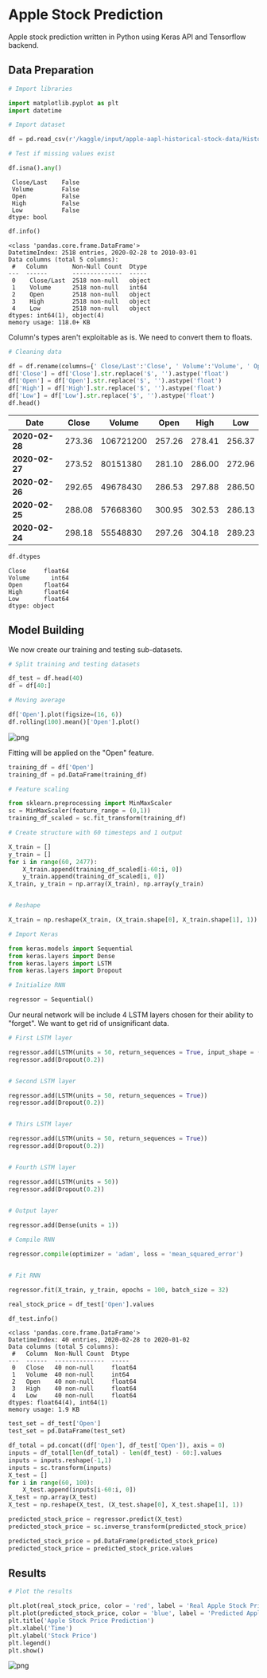 # Apple Stock Prediction

Apple stock prediction written in Python using Keras API and Tensorflow backend.

## Data Preparation

```python
# Import libraries

import matplotlib.pyplot as plt
import datetime

# Import dataset

df = pd.read_csv(r'/kaggle/input/apple-aapl-historical-stock-data/HistoricalQuotes.csv', index_col='Date', parse_dates=True)
```


```python
# Test if missing values exist

df.isna().any()
```


     Close/Last    False
     Volume        False
     Open          False
     High          False
     Low           False
    dtype: bool


```python
df.info()
```

    <class 'pandas.core.frame.DataFrame'>
    DatetimeIndex: 2518 entries, 2020-02-28 to 2010-03-01
    Data columns (total 5 columns):
     #   Column       Non-Null Count  Dtype 
    ---  ------       --------------  ----- 
     0    Close/Last  2518 non-null   object
     1    Volume      2518 non-null   int64 
     2    Open        2518 non-null   object
     3    High        2518 non-null   object
     4    Low         2518 non-null   object
    dtypes: int64(1), object(4)
    memory usage: 118.0+ KB

Column's types aren't exploitable as is. We need to convert them to floats.

```python
# Cleaning data

df = df.rename(columns={' Close/Last':'Close', ' Volume':'Volume', ' Open': 'Open', ' High':'High', ' Low':'Low'})
df['Close'] = df['Close'].str.replace('$', '').astype('float')
df['Open'] = df['Open'].str.replace('$', '').astype('float')
df['High'] = df['High'].str.replace('$', '').astype('float')
df['Low'] = df['Low'].str.replace('$', '').astype('float')
df.head()
```

| Date           | Close  | Volume    | Open   | High   | Low    |
| -------------- | ------ | --------- | ------ | ------ | ------ |
| **2020-02-28** | 273.36 | 106721200 | 257.26 | 278.41 | 256.37 |
| **2020-02-27** | 273.52 | 80151380  | 281.10 | 286.00 | 272.96 |
| **2020-02-26** | 292.65 | 49678430  | 286.53 | 297.88 | 286.50 |
| **2020-02-25** | 288.08 | 57668360  | 300.95 | 302.53 | 286.13 |
| **2020-02-24** | 298.18 | 55548830  | 297.26 | 304.18 | 289.23 |


```python
df.dtypes
```


    Close     float64
    Volume      int64
    Open      float64
    High      float64
    Low       float64
    dtype: object

## Model Building

We now create our training and testing sub-datasets.


```python
# Split training and testing datasets

df_test = df.head(40)
df = df[40:]
```


```python
# Moving average

df['Open'].plot(figsize=(16, 6))
df.rolling(100).mean()['Open'].plot()
```


![png](images/apple-stock-prediction_7_1.png)

Fitting will be applied on the "Open" feature.

```python
training_df = df['Open']
training_df = pd.DataFrame(training_df)
```


```python
# Feature scaling

from sklearn.preprocessing import MinMaxScaler
sc = MinMaxScaler(feature_range = (0,1))
training_df_scaled = sc.fit_transform(training_df)
```


```python
# Create structure with 60 timesteps and 1 output

X_train = []
y_train = []
for i in range(60, 2477):
    X_train.append(training_df_scaled[i-60:i, 0])
    y_train.append(training_df_scaled[i, 0])
X_train, y_train = np.array(X_train), np.array(y_train)


# Reshape

X_train = np.reshape(X_train, (X_train.shape[0], X_train.shape[1], 1))
```


```python
# Import Keras

from keras.models import Sequential
from keras.layers import Dense
from keras.layers import LSTM
from keras.layers import Dropout
```


```python
# Initialize RNN

regressor = Sequential()
```

Our neural network will be include 4 LSTM layers chosen for their ability to "forget". We want to get rid of unsignificant data.


```python
# First LSTM layer

regressor.add(LSTM(units = 50, return_sequences = True, input_shape = (X_train.shape[1], 1)))
regressor.add(Dropout(0.2))


# Second LSTM layer

regressor.add(LSTM(units = 50, return_sequences = True))
regressor.add(Dropout(0.2))


# Thirs LSTM layer

regressor.add(LSTM(units = 50, return_sequences = True))
regressor.add(Dropout(0.2))


# Fourth LSTM layer

regressor.add(LSTM(units = 50))
regressor.add(Dropout(0.2))

              
# Output layer

regressor.add(Dense(units = 1))
```


```python
# Compile RNN

regressor.compile(optimizer = 'adam', loss = 'mean_squared_error')


# Fit RNN

regressor.fit(X_train, y_train, epochs = 100, batch_size = 32)
```


```python
real_stock_price = df_test['Open'].values
```


```python
df_test.info()
```

    <class 'pandas.core.frame.DataFrame'>
    DatetimeIndex: 40 entries, 2020-02-28 to 2020-01-02
    Data columns (total 5 columns):
     #   Column  Non-Null Count  Dtype  
    ---  ------  --------------  -----  
     0   Close   40 non-null     float64
     1   Volume  40 non-null     int64  
     2   Open    40 non-null     float64
     3   High    40 non-null     float64
     4   Low     40 non-null     float64
    dtypes: float64(4), int64(1)
    memory usage: 1.9 KB

```python
test_set = df_test['Open']
test_set = pd.DataFrame(test_set)
```

```python
df_total = pd.concat((df['Open'], df_test['Open']), axis = 0)
inputs = df_total[len(df_total) - len(df_test) - 60:].values
inputs = inputs.reshape(-1,1)
inputs = sc.transform(inputs)
X_test = []
for i in range(60, 100):
    X_test.append(inputs[i-60:i, 0])
X_test = np.array(X_test)
X_test = np.reshape(X_test, (X_test.shape[0], X_test.shape[1], 1))

predicted_stock_price = regressor.predict(X_test)
predicted_stock_price = sc.inverse_transform(predicted_stock_price)
```


```python
predicted_stock_price = pd.DataFrame(predicted_stock_price)
predicted_stock_price = predicted_stock_price.values
```

## Results


```python
# Plot the results

plt.plot(real_stock_price, color = 'red', label = 'Real Apple Stock Price')
plt.plot(predicted_stock_price, color = 'blue', label = 'Predicted Apple Stock Price')
plt.title('Apple Stock Price Prediction')
plt.xlabel('Time')
plt.ylabel('Stock Price')
plt.legend()
plt.show()
```


![png](images/apple-stock-prediction_21_0.png)

